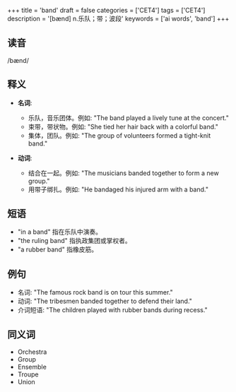 +++
title = 'band'
draft = false
categories = ['CET4']
tags = ['CET4']
description = '[bænd] n.乐队；带；波段'
keywords = ['ai words', 'band']
+++

## 读音
/bænd/

## 释义
- **名词**:
  - 乐队，音乐团体。例如: "The band played a lively tune at the concert."
  - 束带，带状物。例如: "She tied her hair back with a colorful band."
  - 集体，团队。例如: "The group of volunteers formed a tight-knit band."

- **动词**:
  - 结合在一起。例如: "The musicians banded together to form a new group."
  - 用带子绑扎。例如: "He bandaged his injured arm with a band."

## 短语
- "in a band" 指在乐队中演奏。
- "the ruling band" 指执政集团或掌权者。
- "a rubber band" 指橡皮筋。

## 例句
- 名词: "The famous rock band is on tour this summer."
- 动词: "The tribesmen banded together to defend their land."
- 介词短语: "The children played with rubber bands during recess."

## 同义词
- Orchestra
- Group
- Ensemble
- Troupe
- Union

